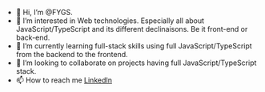 - 👋 Hi, I’m @FYGS.
- 👀 I’m interested in Web technologies. Especially all about JavaScript/TypeScript and its different declinaisons. Be it front-end or back-end.
- 🌱 I’m currently learning full-stack skills using full JavaScript/TypeScript from the backend to the frontend.
- 💞️ I’m looking to collaborate on projects having full JavaScript/TypeScript stack.
- 📫 How to reach me [LinkedIn](https://www.linkedin.com/in/fernandsoualo/)

<!---
FYGS/FYGS is a ✨ special ✨ repository because its `README.md` (this file) appears on your GitHub profile.
You can click the Preview link to take a look at your changes.
--->
